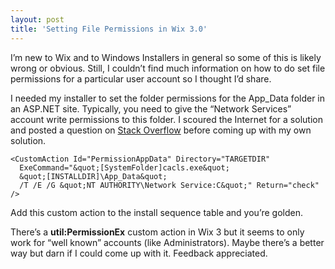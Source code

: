 ```yaml
---
layout: post
title: 'Setting File Permissions in Wix 3.0'
---
```

I’m new to Wix and to Windows Installers in general so some of this is likely wrong or obvious. Still, I couldn’t find much information on how to do set file permissions for a particular user account so I thought I’d share.

I needed my installer to set the folder permissions for the App_Data folder in an ASP.NET site. Typically, you need to give the “Network Services” account write permissions to this folder. I scoured the Internet for a solution and posted a question on [Stack Overflow](http://stackoverflow.com/questions/1527939/wix-set-appdata-folder-permission-to-modify-for-networkservice) before coming up with my own solution.
    
    <CustomAction Id="PermissionAppData" Directory="TARGETDIR"   
      ExeCommand="&quot;[SystemFolder]cacls.exe&quot;   
      &quot;[INSTALLDIR]\App_Data&quot;  
      /T /E /G &quot;NT AUTHORITY\Network Service:C&quot;" Return="check" />

Add this custom action to the install sequence table and you’re golden.

There’s a **util:PermissionEx** custom action in Wix 3 but it seems to only work for “well known” accounts (like Administrators). Maybe there’s a better way but darn if I could come up with it. Feedback appreciated.
